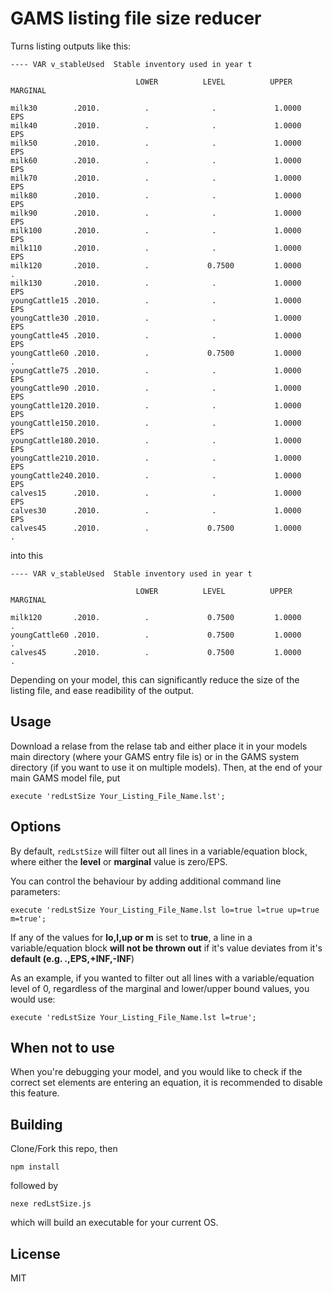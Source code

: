 # GAMS listing file size reducer

Turns listing outputs like this:
```GAMS
---- VAR v_stableUsed  Stable inventory used in year t

                            LOWER          LEVEL          UPPER         MARGINAL

milk30        .2010.          .              .             1.0000         EPS
milk40        .2010.          .              .             1.0000         EPS
milk50        .2010.          .              .             1.0000         EPS
milk60        .2010.          .              .             1.0000         EPS
milk70        .2010.          .              .             1.0000         EPS
milk80        .2010.          .              .             1.0000         EPS
milk90        .2010.          .              .             1.0000         EPS
milk100       .2010.          .              .             1.0000         EPS
milk110       .2010.          .              .             1.0000         EPS
milk120       .2010.          .             0.7500         1.0000          .
milk130       .2010.          .              .             1.0000         EPS
youngCattle15 .2010.          .              .             1.0000         EPS
youngCattle30 .2010.          .              .             1.0000         EPS
youngCattle45 .2010.          .              .             1.0000         EPS
youngCattle60 .2010.          .             0.7500         1.0000          .
youngCattle75 .2010.          .              .             1.0000         EPS
youngCattle90 .2010.          .              .             1.0000         EPS
youngCattle120.2010.          .              .             1.0000         EPS
youngCattle150.2010.          .              .             1.0000         EPS
youngCattle180.2010.          .              .             1.0000         EPS
youngCattle210.2010.          .              .             1.0000         EPS
youngCattle240.2010.          .              .             1.0000         EPS
calves15      .2010.          .              .             1.0000         EPS
calves30      .2010.          .              .             1.0000         EPS
calves45      .2010.          .             0.7500         1.0000          .
```

into this

```GAMS
---- VAR v_stableUsed  Stable inventory used in year t

                            LOWER          LEVEL          UPPER         MARGINAL

milk120       .2010.          .             0.7500         1.0000          .
youngCattle60 .2010.          .             0.7500         1.0000          .
calves45      .2010.          .             0.7500         1.0000          .
```

Depending on your model, this can significantly reduce the size of the listing file, and ease readibility of the output.

## Usage
Download a relase from the relase tab and either place it in your models main directory (where your GAMS entry file is)
or in the GAMS system directory (if you want to use it on multiple models).
Then, at the end of your main GAMS model file, put
```GAMS
execute 'redLstSize Your_Listing_File_Name.lst';
```

## Options
By default, `redLstSize` will filter out all lines in a variable/equation block, where
either the **level** or **marginal** value is zero/EPS.

You can control the behaviour by adding additional command line parameters:
```GAMS
execute 'redLstSize Your_Listing_File_Name.lst lo=true l=true up=true m=true';
```

If any of the values for **lo,l,up or m** is set to **true**, a line in a variable/equation block
**will not be thrown out** if it's value deviates from it's **default (e.g. .,EPS,+INF,-INF**)

As an example, if you wanted to filter out all lines with a variable/equation level
of 0, regardless of the marginal and lower/upper bound values, you would use:
```GAMS
execute 'redLstSize Your_Listing_File_Name.lst l=true';
```

## When not to use
When you're debugging your model, and you would like to check if the correct set
elements are entering an equation, it is recommended to disable this feature.

## Building
Clone/Fork this repo, then
```
npm install
```
followed by
```
nexe redLstSize.js
```
which will build an executable for your current OS.

## License
MIT
